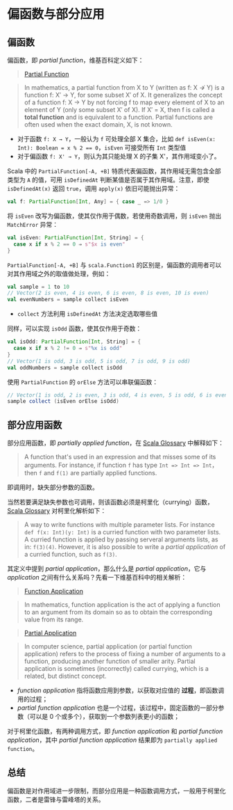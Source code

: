 # 偏函数与部分应用

## 偏函数

偏函数，即 *partial function*，维基百科定义如下：

>[Partial Function](https://en.wikipedia.org/wiki/Partial_function)

>In mathematics, a partial function from X to Y (written as f: X ↛ Y) is a function f: X′ → Y, for some subset X′ of X.  It generalizes the concept of a function f: X → Y by not forcing f to map every element of X to an element of Y (only some subset X′ of X). If X′ = X, then f is called a **total function** and is equivalent to a function. Partial functions are often used when the exact domain, X, is not known.

* 对于函数 `f: X → Y`，一般认为 `f` 可处理全部 X 集合，比如 `def isEven(x: Int): Boolean = x % 2 == 0`，`isEven` 可接受所有 `Int` 类型值
* 对于偏函数 `f: X' → Y`，则认为其只能处理 X 的子集 X'，其作用域变小了。

Scala 中的 `PartialFunction[-A, +B]` 特质代表偏函数，其作用域无需包含全部类型为 `A` 的值，可用 `isDefinedAt` 判断某值是否属于其作用域。注意，即使 `isDefinedAt(x)` 返回 `true`，调用 `apply(x)` 依旧可能抛出异常：

```scala
val f: PartialFunction[Int, Any] = { case _ => 1/0 }
```

将 `isEven` 改写为偏函数，使其仅作用于偶数，若使用奇数调用，则 `isEven` 抛出 `MatchError` 异常：

```scala
val isEven: PartialFunction[Int, String] = {
  case x if x % 2 == 0 ⇒ s"$x is even"
}
```

`PartialFunction[-A, +B]` 与 `scala.Function1` 的区别是，偏函数的调用者可以对其作用域之外的取值做处理，例如：

```scala
val sample = 1 to 10
// Vector(2 is even, 4 is even, 6 is even, 8 is even, 10 is even)
val evenNumbers = sample collect isEven
```
* `collect` 方法利用 `isDefinedAt` 方法决定选取哪些值

同样，可以实现 `isOdd` 函数，使其仅作用于奇数：

```scala
val isOdd: PartialFunction[Int, String] = {
  case x if x % 2 != 0 ⇒ s"%x is odd"
}
// Vector(1 is odd, 3 is odd, 5 is odd, 7 is odd, 9 is odd)
val oddNumbers = sample collect isOdd
```

使用 `PartialFunction` 的 `orElse` 方法可以串联偏函数：

```scala
// Vector(1 is odd, 2 is even, 3 is odd, 4 is even, 5 is odd, 6 is even, 7 is odd, 8 is even, 9 is odd, 10 is even)
sample collect (isEven orElse isOdd)
```

## 部分应用函数

部分应用函数，即 *partially applied function*，在 [Scala Glossary](http://docs.scala-lang.org/glossary) 中解释如下：

>A function that's used in an expression and that misses some of its arguments. For instance, if function `f` has type `Int => Int => Int`，then `f` and `f(1)` are partially applied functions.

即调用时，缺失部分参数的函数。

当然若要满足缺失参数也可调用，则该函数必须是柯里化（currying）函数，[Scala Glossary](http://docs.scala-lang.org/glossary) 对柯里化解析如下：

>A way to write functions with multiple parameter lists. For instance `def f(x: Int)(y: Int)` is a curried function with two parameter lists. A curried function is applied by passing serveral arguments lists, as in: `f(3)(4)`. However, it is also possible to write a *partial application* of a curried function, such as `f(3)`.

其定义中提到 *partial application*，那么什么是 *partial application*，它与 *application* 之间有什么关系吗？先看一下维基百科中的相关解析：

>[Function Application](https://en.wikipedia.org/wiki/Function_application)

>In mathematics, function application is the act of applying a function to an argument from its domain so as to obtain the corresponding value from its range.

>[Partial Application](https://en.wikipedia.org/wiki/Partial_application)

>In computer science, partial application (or partial function application) refers to the process of fixing a number of arguments to a function, producing another function of smaller arity. Partial application is sometimes (incorrectly) called currying, which is a related, but distinct concept.

* *function application* 指将函数应用到参数，以获取对应值的 **过程**，即函数调用的过程；
* *partial function application* 也是一个过程，该过程中，固定函数的一部分参数（可以是 0 个或多个），获取到一个参数列表更小的函数；

对于柯里化函数，有两种调用方式，即 *function application* 和 *partial function application*，其中 *partial function application* 结果即为 `partially applied function`。

## 总结

偏函数是对作用域进一步限制，而部分应用是一种函数调用方式，一般用于柯里化函数，二者是雷锋与雷峰塔的关系。
